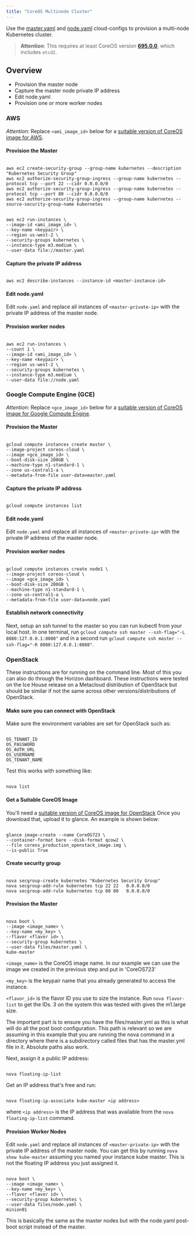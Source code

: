 ```yaml
---
title: "CoreOS Multinode Cluster"
---
```

Use the [master.yaml](cloud-configs/master.yaml) and [node.yaml](cloud-configs/node.yaml) cloud-configs to provision a multi-node Kubernetes cluster.

> **Attention**: This requires at least CoreOS version **[695.0.0][coreos695]**, which includes `etcd2`.

[coreos695]: https://coreos.com/releases/#695.0.0

## Overview

* Provision the master node
* Capture the master node private IP address
* Edit node.yaml
* Provision one or more worker nodes

### AWS

*Attention:* Replace `<ami_image_id>` below for a [suitable version of CoreOS image for AWS](https://coreos.com/docs/running-coreos/cloud-providers/ec2/).

#### Provision the Master

```shell

aws ec2 create-security-group --group-name kubernetes --description "Kubernetes Security Group"
aws ec2 authorize-security-group-ingress --group-name kubernetes --protocol tcp --port 22 --cidr 0.0.0.0/0
aws ec2 authorize-security-group-ingress --group-name kubernetes --protocol tcp --port 80 --cidr 0.0.0.0/0
aws ec2 authorize-security-group-ingress --group-name kubernetes --source-security-group-name kubernetes

```

```shell

aws ec2 run-instances \
--image-id <ami_image_id> \
--key-name <keypair> \
--region us-west-2 \
--security-groups kubernetes \
--instance-type m3.medium \
--user-data file://master.yaml

```

#### Capture the private IP address

```shell

aws ec2 describe-instances --instance-id <master-instance-id>

```

#### Edit node.yaml

Edit `node.yaml` and replace all instances of `<master-private-ip>` with the private IP address of the master node.

#### Provision worker nodes

```shell

aws ec2 run-instances \
--count 1 \
--image-id <ami_image_id> \
--key-name <keypair> \
--region us-west-2 \
--security-groups kubernetes \
--instance-type m3.medium \
--user-data file://node.yaml

```

### Google Compute Engine (GCE)

*Attention:* Replace `<gce_image_id>` below for a [suitable version of CoreOS image for Google Compute Engine](https://coreos.com/docs/running-coreos/cloud-providers/google-compute-engine/).

#### Provision the Master

```shell

gcloud compute instances create master \
--image-project coreos-cloud \
--image <gce_image_id> \
--boot-disk-size 200GB \
--machine-type n1-standard-1 \
--zone us-central1-a \
--metadata-from-file user-data=master.yaml

```

#### Capture the private IP address

```shell

gcloud compute instances list

```

#### Edit node.yaml

Edit `node.yaml` and replace all instances of `<master-private-ip>` with the private IP address of the master node.

#### Provision worker nodes

```shell

gcloud compute instances create node1 \
--image-project coreos-cloud \
--image <gce_image_id> \
--boot-disk-size 200GB \
--machine-type n1-standard-1 \
--zone us-central1-a \
--metadata-from-file user-data=node.yaml

```

#### Establish network connectivity

Next, setup an ssh tunnel to the master so you can run kubectl from your local host.
In one terminal, run `gcloud compute ssh master --ssh-flag="-L 8080:127.0.0.1:8080"` and in a second
run `gcloud compute ssh master --ssh-flag="-R 8080:127.0.0.1:8080"`.

### OpenStack

These instructions are for running on the command line.  Most of this you can also do through the Horizon dashboard.
These instructions were tested on the Ice House release on a Metacloud distribution of OpenStack but should be similar if not the same across other versions/distributions of OpenStack.

#### Make sure you can connect with OpenStack

Make sure the environment variables are set for OpenStack such as:

```shell

OS_TENANT_ID
OS_PASSWORD
OS_AUTH_URL
OS_USERNAME
OS_TENANT_NAME

```

Test this works with something like:

```

nova list

```

#### Get a Suitable CoreOS Image

You'll need a [suitable version of CoreOS image for OpenStack](https://coreos.com/os/docs/latest/booting-on-openstack)
Once you download that, upload it to glance.  An example is shown below:

```shell

glance image-create --name CoreOS723 \
--container-format bare --disk-format qcow2 \
--file coreos_production_openstack_image.img \
--is-public True

```

#### Create security group

```shell

nova secgroup-create kubernetes "Kubernetes Security Group"
nova secgroup-add-rule kubernetes tcp 22 22   0.0.0.0/0
nova secgroup-add-rule kubernetes tcp 80 80   0.0.0.0/0

```

#### Provision the Master

```shell

nova boot \
--image <image_name> \
--key-name <my_key> \
--flavor <flavor id> \
--security-group kubernetes \
--user-data files/master.yaml \
kube-master

```

```<image_name>``` is the CoreOS image name.  In our example we can use the image we created in the previous step and put in 'CoreOS723'

```<my_key>``` is the keypair name that you already generated to access the instance.

```<flavor_id>``` is the flavor ID you use to size the instance.  Run ```nova flavor-list``` to get the IDs.  3 on the system this was tested with gives the m1.large size.

The important part is to ensure you have the files/master.yml as this is what will do all the post boot configuration. This path is relevant so we are assuming in this example that you are running the nova command in a directory where there is a subdirectory called files that has the master.yml file in it.  Absolute paths also work.

Next, assign it a public IP address:

``` 

nova floating-ip-list

```

Get an IP address that's free and run:

```

nova floating-ip-associate kube-master <ip address>

```

where ```<ip address>``` is the IP address that was available from the ```nova floating-ip-list``` command.

#### Provision Worker Nodes

Edit ```node.yaml``` and replace all instances of ```<master-private-ip>``` with the private IP address of the master node.  You can get this by running ```nova show kube-master``` assuming you named your instance kube master.  This is not the floating IP address you just assigned it.

```shell

nova boot \
--image <image_name> \
--key-name <my_key> \
--flavor <flavor id> \
--security-group kubernetes \
--user-data files/node.yaml \
minion01

```

This is basically the same as the master nodes but with the node.yaml post-boot script instead of the master.



